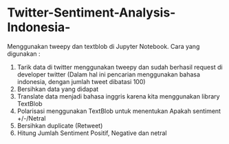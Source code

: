 # Twitter-Sentiment-Analysis-Indonesia-
Menggunakan tweepy dan textblob di Jupyter Notebook.
Cara yang digunakan :
1. Tarik data di twitter menggunakan tweepy dan sudah berhasil request di developer twitter
   (Dalam hal ini pencarian menggunakan bahasa indonesia, dengan jumlah tweet dibatasi 100)
2. Bersihkan data yang didapat
3. Translate data menjadi bahasa inggris karena kita menggunakan library TextBlob
4. Polarisasi menggunakan TextBlob untuk menentukan Apakah sentiment +/-/Netral
5. Bersihkan duplicate (Retweet)
6. Hitung Jumlah Sentiment Positif, Negative dan netral
